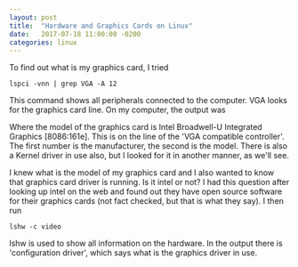 ```yaml
---
layout: post
title:  "Hardware and Graphics Cards on Linux"
date:   2017-07-18 11:00:00 -0200
categories: linux
---
```


To find out what is my graphics card, I tried


    lspci -vnn | grep VGA -A 12


This command shows all peripherals connected to the computer. VGA looks for
the graphics card line. On my computer, the output was



Where the model of the graphics card is Intel Broadwell-U Integrated Graphics [8086:161e]. This is on the line
of the 'VGA compatible controller'. The first number is the manufacturer, the second is the model.
There is also a Kernel driver in use also, but I looked for it in another manner, as we'll see.



I knew what is the model of my graphics card and I also wanted to know that graphics card driver is running. Is
it intel or not? I had this question after looking up intel on the web and found out they have open source
software for their graphics cards (not fact checked, but that is what they say). I then run


    lshw -c video



lshw is used to show all information on the hardware. In the output there is 'configuration driver',
which says what is the graphics driver in use.
